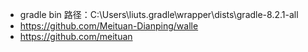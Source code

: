 - gradle bin 路径：C:\Users\liuts\.gradle\wrapper\dists\gradle-8.2.1-all
- https://github.com/Meituan-Dianping/walle
- https://github.com/meituan
